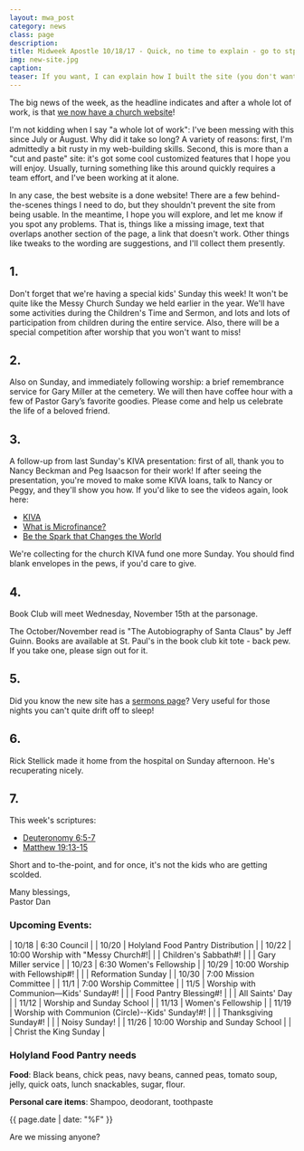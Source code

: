 ```yaml
---
layout: mwa_post
category: news
class: page
description:
title: Midweek Apostle 10/18/17 - Quick, no time to explain - go to stpaulsmalone.org right away
img: new-site.jpg
caption:
teaser: If you want, I can explain how I built the site (you don't want).
---
```


The big news of the week, as the headline indicates and after a whole lot of work, is that <a href="http://stpaulsmalone.org">we now have a church website</a>! 

I'm not kidding when I say "a whole lot of work": I've been messing with this since July or August. Why did it take so long? A variety of reasons: first, I'm admittedly a bit rusty in my web-building skills. Second, this is more than a "cut and paste" site: it's got some cool customized features that I hope you will enjoy. Usually, turning something like this around quickly requires a team effort, and I've been working at it alone.

In any case, the best website is a done website! There are a few behind-the-scenes things I need to do, but they shouldn't prevent the site from being usable. In the meantime, I hope you will explore, and let me know if you spot any problems. That is, things like a missing image, text that overlaps another section of the page, a link that doesn't work. Other things like tweaks to the wording are suggestions, and I'll collect them presently. <!--more-->

## 1.

Don't forget that we're having a special kids' Sunday this week! It won't be quite like the Messy Church Sunday we held earlier in the year. We'll have some activities during the Children's Time and Sermon, and lots and lots of participation from children during the entire service. Also, there will be a special competition after worship that you won't want to miss!

## 2.

Also on Sunday, and immediately following worship: a brief remembrance service for Gary Miller at the cemetery. We will then have coffee hour with a few of Pastor Gary’s favorite goodies. Please come and help us celebrate the life of a beloved friend.

## 3.

A follow-up from last Sunday's KIVA presentation: first of all, thank you to Nancy Beckman and Peg Isaacson for their work! If after seeing the presentation, you're moved to make some KIVA loans, talk to Nancy or Peggy, and they'll show you how. If you'd like to see the videos again, look here: 
<ul>
	<li>
		<a href="https://www.youtube.com/watch?v=2ZYDKGfcSh4">KIVA</a>
	</li>
	<li>
		<a href="https://www.youtube.com/watch?v=gEliDilpdBE">What is Microfinance?</a>
	</li>
	<li>
		<a href="https://www.youtube.com/watch?v=hmjTwp_MViU">Be the Spark that Changes the World</a>
	</li>
</ul>

We're collecting for the church KIVA fund one more Sunday. You should find blank envelopes in the pews, if you'd care to give.


## 4.

Book Club will meet Wednesday, November 15th at the parsonage.

The October/November read is "The Autobiography of Santa Claus" by Jeff Guinn. Books are available at St. Paul's in the book club kit tote - back pew. If you take one, please sign out for it. 


## 5.

Did you know the new site has a <a href="http://stpaulsmalone.org/sermons/">sermons page</a>? Very useful for those nights you can't quite drift off to sleep!


## 6.

Rick Stellick made it home from the hospital on Sunday afternoon. He's recuperating nicely.


## 7.

This week's scriptures:
<ul>
	<li><a href="http://bible.oremus.org/?ql=375351952">Deuteronomy 6:5-7</a></li>
	<li><a href="http://bible.oremus.org/?ql=375351952">Matthew 19:13-15</a></li>
</ul>

Short and to-the-point, and for once, it's not the kids who are getting scolded.


<div class="blessings">Many blessings,<br />
Pastor Dan</div>

<div class="after-box" markdown="1">

### Upcoming Events:

| 10/18 | 6:30 Council |
| 10/20 | Holyland Food Pantry Distribution |
| 10/22 | 10:00 Worship with "Messy Church#!|
|  | Children's Sabbath#! |
|  | Gary Miller service |
| 10/23 | 6:30 Women's Fellowship |
| 10/29 | 10:00 Worship with Fellowship#! |
|  | Reformation Sunday |
| 10/30 | 7:00 Mission Committee |
| 11/1 | 7:00 Worship Committee |
| 11/5 | Worship with Communion—Kids' Sunday#! |
|  | Food Pantry Blessing#! |
|  | All Saints' Day |
| 11/12 | Worship and Sunday School |
| 11/13 | Women's Fellowship |
| 11/19 | Worship with Communion (Circle)--Kids' Sunday!#! |
|  | Thanksgiving Sunday#! |
|  | Noisy Sunday! |
| 11/26 | 10:00 Worship and Sunday School |
|  | Christ the King Sunday |

<h3>Holyland Food Pantry needs</h3>
<p><strong>Food</strong>: Black beans, chick peas, navy beans, canned peas, tomato soup, jelly, quick oats, lunch snackables, sugar, flour.</p>
<p><strong>Personal care items</strong>: Shampoo, deodorant, toothpaste</p>
<span id="foodate" class="hidden">{{ page.date | date: "%F" }}</span>
    
<script type="text/javascript">
	//the bday array data can be generated from server-side
      var arrBday = [
      ['Jonathan Groneng', '1/5'],
      ['Abby Kuhn', '1/8'],
      ['Brendan Wagner', '1/8'],
      ['Lina Ebert', '1/10'],
      ['TJ Warner', '1/11'],
      ['Amanda Wilfert', '1/21'],
      ['Dwight Sattler', '1/23'],
      ['Britney Burg', '1/24'],
      ['Darrin Oelke', '1/24'],
      ['Robert Evjen', '1/25'],
      ['Oran Sattler', '1/25'],
      ['Sarah Burg', '1/27'],
      ['Margaret Nikkhah', '2/9'],
      ['Oliver Sattler', '2/9'],
      ['Simon Sattler', '2/9'],
      ['Richard Schultz', '2/12'],
      ['Jack Shepherd', '2/12'],
      ['Blake Ritchie', '2/15'],
      ['Brian Schussman', '2/23'],
      ['Thomas Groneng', '2/24'],
      ['Margaret Peterson', '2/24'],
      ['Austin Schussman', '2/24'],
      ['Brent Shepherd', '2/27'],
      ['Emerson Hoefler', '2/28'],
      ['Audrey Enloe', '3/2'],
      ['Stefanie Wagner', '3/2'],
      ['Stephanie Shepherd', '3/6'],
      ['Abbey Burlingham', '3/7'],
      ['Warren Backus', '3/13'],
      ['Bill Dieterich', '3/13'],
      ['Myra Maurer', '3/13'],
      ['David Burg', '3/18'],
      ['Jean Pitzen', '3/27'],
      ['Maddie Ritchie', '3/27'],
      ['Mary Dempsey', '3/28'],
      ['Suzanne Lemke', '3/30'],
      ['Kyle Wagner', '4/8'],
      ['Carrie Oelke', '4/14'],
      ['April Pitzen', '4/15'],
      ['Charlie Hoefler', '4/17'],
      ['Kelly Burlingham', '4/22'],
      ['Issac Shepherd', '4/22'],
      ['Dana Wagner', '4/28'],
      ['John Lisowe', '5/4'],
      ['Tyler Schussman', '5/5'],
      ['Angie Prull', '5/6'],
      ['Leah Burg', '5/13'],
      ['Clayton Sattler', '5/13'],
      ['Tom Tomter', '5/17'],
      ['Kelly Groeschl', '5/19'],
      ['Peyton Salchert', '5/23'],
      ['Grant Burlingham', '5/25'],
      ['Joe Baltz', '5/26'],
      ['Cindy Schussman', '5/27'],
      ['Sarah Jain', '5/29'],
      ['Cathy Barr', '5/31'],
      ['Daniel Schultz', '6/3'],
      ['Theresa Mayer', '6/5'],
      ['Bonnie Ebert', '6/7'],
      ['Marsha Lisowe', '6/8'],
      ['Terry Beckman', '6/12'],
      ['Grace Dieterich', '6/13'],
      ['Bruce Peterson', '6/13'],
      ['Erin Kuhn', '6/19'],
      ['Mackenzie Wagner', '6/29'],
      ['Andrea Duwell', '6/29'],
      ['Barb Mills', '7/4'],
      ['Brad Burg', '7/5'],
      ['Cara Wagner', '7/6'],
      ['Sue Schultz', '7/8'],
      ['William Dieterich V', '7/21'],
      ['Jessica Radloff', '7/25'],
      ['Dustin Wagner', '7/25'],
      ['Stephanie Dieterich', '8/1'],
      ['David Pitzen', '8/11'],
      ['David Burlingham', '8/12'],
      ['Mary Stellick', '8/12'],
      ['Shirley Maltby', '8/14'],
      ['John Ziegler', '8/17'],
      ['Roy Klessig', '8/20'],
      ['Linda Sattler', '8/23'],
      ['Lori Schmitz', '8/23'],
      ['Lorene Baltz', '8/25'],
      ['Richard Stellick', '8/27'],
      ['John Vanderputten', '8/28'],
      ['Ty Groeschl', '9/2'],
      ['Gayle Martin', '9/4'],
      ['Ken Prull', '9/6'],
      ['Eric Evjen', '9/7'],
      ['Morgan Groeschl', '9/8'],
      ['Carol Dieterich', '9/10'],
      ['Virginia Schussman', '9/11'],
      ['Jerrod Ebert', '9/14'],
      ['Eric Ritchie', '9/21'],
      ['Natalee Hoefler', '9/23'],
      ['Ann Martin', '10/6'],
      ['Clara Ebert', '10/11'],
      ['Howie Sattler', '10/11'],
      ['Nancy Beckman', '10/12'],
      ['Kevin Burlingham', '10/12'],
      ['Blair Mills', '10/12'],
      ['Weldon Sr. Peterson', '10/12'],
      ['Duncan Sattler', '10/13'],
      ['Emma Oelke', '10/15'],
      ['Angie Schussman', '10/15'],
      ['Ben Burlingham', '10/28'],
      ['Rick Dempsey', '10/31'],
      ['Mary Sattler', '11/1'],
      ['Richard Jr Dempsey', '11/2'],
      ['Angela Hoefler', '11/2'],
      ['Ann Burg', '11/4'],
      ['Rudy Sattler', '11/4'],
      ['Natalie Wagner', '11/6'],
      ['Chris Beckman', '11/9'],
      ['Mitchell Salchert', '11/13'],
      ['Zach Oelke', '11/18'],
      ['Craig Shepherd', '11/21'],
      ['Alex Kuhn', '11/24'],
      ['Jeannette Lisowe', '11/24'],
      ['Shannon Vanderputten', '11/30'],
      ['Cassy Dempsey', '12/1'],
      ['Lucas Groeschl', '12/1'],
      ['Marilyn Groneng', '12/3'],
      ['Nadia Burg', '12/4'],
      ['Lisa Ritchie', '12/6'],
      ['Jenny Warner', '12/9'],
      ['Neale Jensen', '12/11'],
      ['Sue Burlingham', '12/12'],
      ['Tom Schmitz', '12/12'],
      ['Rick Groeschl', '12/13'],
      ['Lori Salchert', '12/14'],
      ['Jason Hoefler', '12/16'],
      ['Kaylee Warner', '12/16'],
      ['Paul Groneng', '12/17'],
      ['Lauren Burlingham', '12/18'],
      ['Joseph Sattler', '12/19'],
      ['Tim Warner', '12/20'],
      ['Kim Beckman', '12/24'],
      ['Eva Salchert', '12/24'],
      ['Keith Weiland', '12/25'],
      ['Mark Weiland', '12/25'],
      ['Raquelle Pratt', '12/26'],
      ['JoAnne Burris', '12/27']
        //...and so on (last entry must not have a trailing comma)
      ];

      function getBdaysThisWeek(){
        var arrMonth = new Array("January", "February", "March", "April", "May", "June", "July", "August", "September", "October", "November", "December");
        var bday, idx;
        var bdayList = new Array();
        var today = new Date();

        for (var i=0;i<arrBday.length;i++){
          var bday = new Date(arrBday[i][1] + '/' + today.getFullYear());
          if (isNaN(bday)) continue;

          if ( isBdayInRange(bday, 7) ){
             idx = bdayList.length;
             bdayList[idx] = new Object();
             bdayList[idx].name = arrBday[i][0];
             bdayList[idx].bday = bday;
             bdayList[idx].month = arrMonth[bday.getMonth()];      
          }
        }
        if (bdayList.length > 0){ //sort asc by birthdate
           bdayList.sort(
             function(a, b){
               if (a.bday < b.bday) return -1
               if (a.bday > b.bday) return 1;
               return 0;
             }
           );
        }
        return bdayList;
      }

      function isBdayInRange(bday, interval){
      //credit for this function goes to:
      //-Rob (@slingfive) Eberhardt, Slingshot Solutions
      //http://slingfive.com/pages/code/jsDate/jsDate.html
      //first, let's grab the post date
        var a = document.getElementById("foodate").textContent.split('-');

        var today = new Date(a[0],a[1]-1,a[2]); 
        //have to override time so entire day will be valid
        today.setHours(0,0,0,0);
        //set date to post date
        //if the birthday has already occurred in the year, increment to the next year
        if (bday < today)
          bday.setFullYear(bday.getFullYear() + 1);
        
        // get ms between dates (UTC) and make into "difference" date
        var iDiffMS = bday.valueOf() - today.valueOf();
        //divide iDiffMS by 1000, Seconds, Minutes, Hours
        nDays = parseInt(iDiffMS / 1000 / 60 / 60 / 24);
        
        if(parseInt(nDays) <= parseInt(interval))
          return true;
        else
          return false;
      }

      function displayBdayList(){
        var date = new Date().getDate();  
        var bdayList = getBdaysThisWeek();
        var len = bdayList.length;
        var s = "<h3>Happy Birthdays to:</h3>";
        if (len>0){
          s += '<ul>';
          for (var i=0; i<len; i++){
             //be mindful of the string-line continuation character (\) at the end of the first line
          s += '<li' + ((date == bdayList[i].bday.getDate())?' class="bdayToday"':'')+ '>\
                <strong>' + bdayList[i].name + '</strong> - ' 
                + bdayList[i].month + ' ' + bdayList[i].bday.getDate() + '</li>';       
          }
          s += '</ul>';
        }
        else{
          s += "No birthday celebrant for this week.";
        }
        document.write(s);
      }
</script>
<script type="text/javascript">displayBdayList();</script>

<p>Are we missing anyone?</p>
  </div>